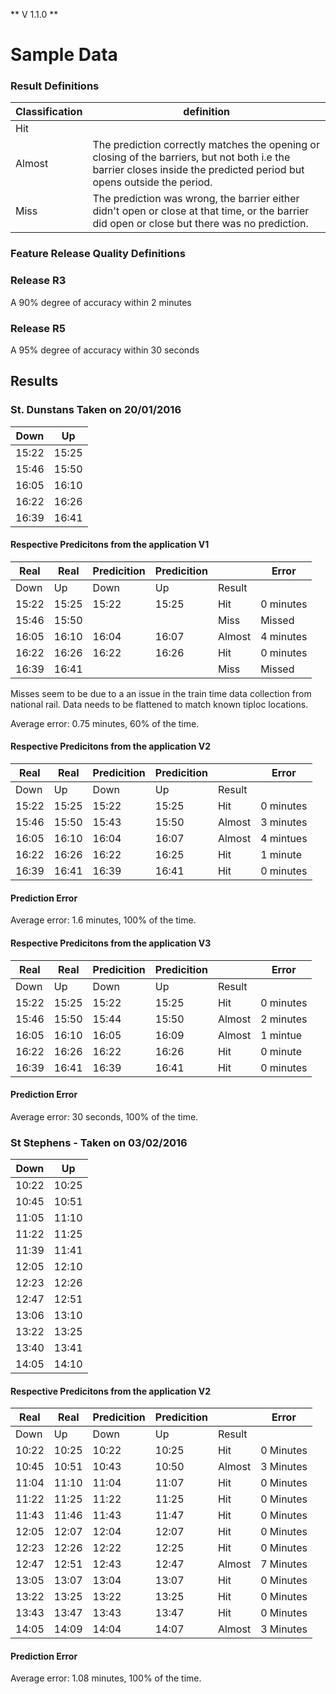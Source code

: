 ** V 1.1.0 **

# Sample Data

### Result Definitions 


| Classification | definition |
| ------ | ------ |
| Hit | |The prediction matches or overlaps the timespan of the recorded barrier times, i.e the barriers open and close within the predicted times.|
| Almost | The prediction correctly matches the opening or closing of the barriers, but not both i.e the barrier closes inside the predicted period but opens outside the period. |
| Miss | The prediction was wrong, the barrier either didn't open or close at that time, or the barrier did open or close but there was no prediction. |


### Feature Release Quality Definitions

### Release R3
A 90% degree of accuracy within 2 minutes

### Release R5
A 95% degree of accuracy within 30 seconds

## Results

### St. Dunstans Taken on 20/01/2016
 
| Down  | Up    |
| ----- | ----- |
| 15:22 | 15:25 |
| 15:46 | 15:50 |
| 16:05 | 16:10 |
| 16:22 | 16:26 |
| 16:39 | 16:41 |


#### Respective Predicitons from the application V1

| Real  | Real  | Predicition  | Predicition  |        | Error  |
| ----- | ----- | ------------ | ------------ | ------ | ------ |
| Down  | Up    | Down         | Up           | Result |           |
| 15:22 | 15:25 | 15:22        | 15:25        | Hit    | 0 minutes |
| 15:46 | 15:50 |              |              | Miss   | Missed    |
| 16:05 | 16:10 | 16:04        | 16:07        | Almost | 4 minutes |
| 16:22 | 16:26 | 16:22        | 16:26        | Hit    | 0 minutes |
| 16:39 | 16:41 |              |              | Miss   | Missed |

Misses seem to be due to a an issue in the train time data collection from national rail. Data needs to be flattened to match known tiploc locations.

Average error: 0.75 minutes, 60% of the time.

#### Respective Predicitons from the application V2

| Real  | Real  | Predicition  | Predicition  |        |  Error    |
| ----- | ----- | ------------ | ------------ | ------ | --------- |
| Down  | Up    | Down         | Up           | Result |           |
| 15:22 | 15:25 | 15:22        | 15:25        | Hit    | 0 minutes |
| 15:46 | 15:50 | 15:43        | 15:50        | Almost | 3 minutes |
| 16:05 | 16:10 | 16:04        | 16:07        | Almost | 4 mintues |
| 16:22 | 16:26 | 16:22        | 16:25        | Hit    | 1 minute  |
| 16:39 | 16:41 | 16:39        | 16:41        | Hit    | 0 minutes |


#### Prediction Error
Average error: 1.6 minutes, 100% of the time.

#### Respective Predicitons from the application V3

| Real  | Real  | Predicition  | Predicition  |        |  Error    |
| ----- | ----- | ------------ | ------------ | ------ | --------- |
| Down  | Up    | Down         | Up           | Result |           |
| 15:22 | 15:25 | 15:22        | 15:25        | Hit    | 0 minutes |
| 15:46 | 15:50 | 15:44        | 15:50        | Almost | 2 minutes |
| 16:05 | 16:10 | 16:05        | 16:09        | Almost | 1 mintue  |
| 16:22 | 16:26 | 16:22        | 16:26        | Hit    | 0 minute  |
| 16:39 | 16:41 | 16:39        | 16:41        | Hit    | 0 minutes |


#### Prediction Error
Average error: 30 seconds, 100% of the time.



### St Stephens - Taken on 03/02/2016

| Down  | Up    |
| ----- | ----- |
| 10:22 | 10:25 |
| 10:45 | 10:51 |
| 11:05 | 11:10 |
| 11:22 | 11:25 |
| 11:39 | 11:41 |
| 12:05 | 12:10 |
| 12:23 | 12:26 |
| 12:47 | 12:51 |
| 13:06 | 13:10 |
| 13:22 | 13:25 |
| 13:40 | 13:41 |
| 14:05 | 14:10 |

#### Respective Predicitons from the application V2

| Real  | Real  | Predicition  | Predicition  |        | Error |
| ----- | ----- | ------------ | ------------ | ------ |------ |
| Down  | Up    | Down         | Up           | Result | |
| 10:22 | 10:25 | 10:22        | 10:25        | Hit    | 0 Minutes | 
| 10:45 | 10:51 | 10:43        | 10:50        | Almost | 3 Minutes |
| 11:04 | 11:10 | 11:04        | 11:07        | Hit    | 0 Minutes |
| 11:22 | 11:25 | 11:22        | 11:25        | Hit    | 0 Minutes |
| 11:43 | 11:46 | 11:43        | 11:47        | Hit    | 0 Minutes |
| 12:05 | 12:07 | 12:04        | 12:07        | Hit    | 0 Minutes |
| 12:23 | 12:26 | 12:22        | 12:25        | Hit    | 0 Minutes |
| 12:47 | 12:51 | 12:43        | 12:47        | Almost | 7 Minutes |
| 13:05 | 13:07 | 13:04        | 13:07        | Hit    | 0 Minutes |
| 13:22 | 13:25 | 13:22        | 13:25        | Hit    | 0 Minutes |
| 13:43 | 13:47 | 13:43        | 13:47        | Hit    | 0 Minutes |
| 14:05 | 14:09 | 14:04        | 14:07        | Almost | 3 Minutes |

#### Prediction Error
Average error: 1.08 minutes, 100% of the time.
